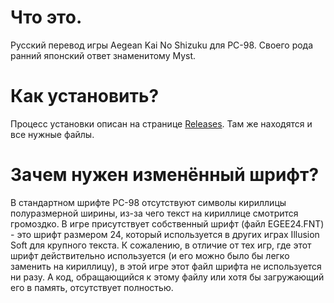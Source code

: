 # Что это.

Русский перевод игры Aegean Kai No Shizuku для PC-98. Своего рода ранний японский ответ знаменитому Myst.

# Как установить?

Процесс установки описан на странице [Releases](https://github.com/Svipur/AegeanKaiNoShizukuPC98-RUS/releases). Там же находятся и все нужные файлы.

# Зачем нужен изменённый шрифт?

В стандартном шрифте PC-98 отсутствуют символы кириллицы полуразмерной ширины, из-за чего текст на кириллице смотрится громоздко. В игре присутствует собственный шрифт (файл EGEE24.FNT) - это шрифт размером 24, который используется в других играх Illusion Soft для крупного текста. К сожалению, в отличие от тех игр, где этот шрифт действительно используется (и его можно было бы легко заменить на кириллицу), в этой игре этот файл шрифта не используется ни разу. А код, обращающийся к этому файлу или хотя бы загружающий его в память, отсутствует полностью.
